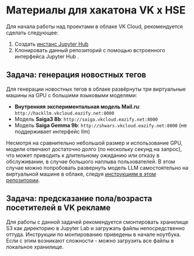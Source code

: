 # Материалы для хакатона VK x HSE

Для начала работы над проектами в облаке VK Cloud, рекомендуется сделать следующее:

1. Создать [инстанс Jupyter Hub](https://cloud.vk.com/docs/ml/mlplatform/jupyterhub/start/create)
2. Клонировать данный репозиторий c помощью встроенного интерфейса Jupyter Hub .

## Задача: генерация новостных тегов

Для генерации новостных тегов в облаке развёрнуты три виртуальные машины на GPU с большими языковыми моделями:

* **Внутренняя экспериментальная модель Mail.ru**: `http://hackllm.vkcloud.eazify.net:8000`
* Модель **Saiga3 8b**: `http://saiga.vkcloud.eazify.net:8000`
* Модель **Saiga Gemma 9b**: `http://shwars.vkcloud.eazify.net:8000` (не поддерживает интерфейс llm)

Несмотря на сравнительно небольшой размер и использование GPU, модели отвечают достаточно долго (по нескольку секунд на запрос), что может приводить к длительному ожиданию или отказу в обслуживании, в случае большого наплыва пользователей. В этом случае можно попробовать развернуть модель LLM самостоятельно на виртуальной машине в облаке, следуя [инструкциям в этом репозитории](https://github.com/shwars/vk_llm_host). 

## Задача: предсказание пола/возраста посетителей в VK рекламе

Для работы с данной задачей рекомендуется смонтировать хранилище S3 как директорию в Jupyter Lab и загружать файлы непосредственно оттуда. Инструкции по монтированию приведены в начале ноутбука. Если с этим возникают сложности - можно загрузить все файлы в локальное хранилище.